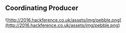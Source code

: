 ##  Coordinating Producer

![http://2016.hackference.co.uk/assets/img/pebble.png](http://2016.hackference.co.uk/assets/img/pebble.png)
